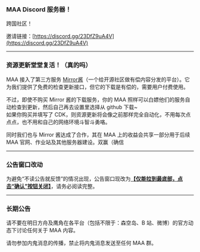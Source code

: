 ### MAA Discord 服务器！

跨国社区！

邀请链接：[https://discord.gg/23DfZ9uA4V](https://discord.gg/23DfZ9uA4V)

----

### 资源更新堂堂复活！（真的吗）

MAA 接入了第三方服务 [Mirror酱](https://mirrorc.top/)（一个给开源社区做有偿内容分发的平台）。它为我们提供了免费的检查更新接口，但它的下载是有偿的，需要用户付费使用。

不过，即使不购买 Mirror 酱的下载服务，你的 MAA 照样可以白嫖他们的服务自动检查到更新，然后自己再去设置里选择从 github 下载~  
如果你购买并填写了 CDK，则资源更新将会像之前那样完全自动化，不用每次点点点，也不用和自己的网络环境斗智斗勇咯。

同时我们也与 Mirror 酱达成了合作，其在 MAA 上的收益会共享一部分用于后续 MAA 官网、作业站及其他服务器建设。双赢（确信

----

### 公告窗口改动

为避免“不读公告就反馈”的情况出现，公告窗口现改为<u>**【仅能拉到最底部，点击“确认”按钮关闭】**</u>，请务必阅读完整。

----

### 长期公告

请不要在明日方舟及鹰角在各平台（包括不限于：森空岛、B 站、微博）的官方动态下讨论任何关于 MAA 内容。  

请勿参加内鬼消息的传播，禁止将内鬼消息发送至任何 MAA 群。
